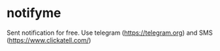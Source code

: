 # notifyme
Sent notification for free. Use telegram (https://telegram.org) and SMS (https://www.clickatell.com/)
